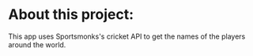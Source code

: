 # About this project:
This app uses Sportsmonks's cricket API to get the names of the players around the world.
